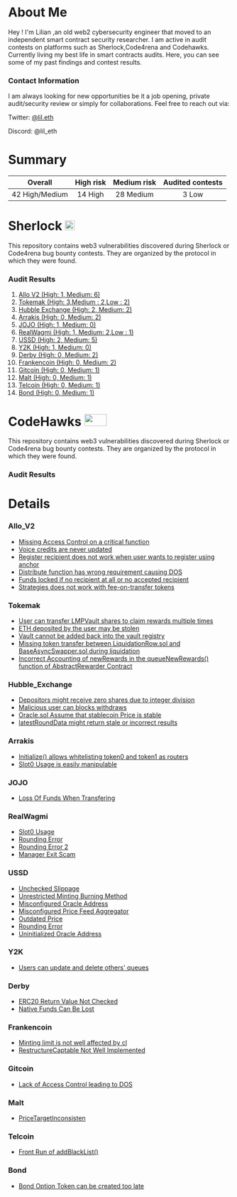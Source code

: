 # About Me

Hey ! I'm Lilian ,an old web2 cybersecurity engineer that moved to an independent smart contract security researcher.
I am active in audit contests on platforms such as Sherlock,Code4rena and Codehawks. Currently living my best life in smart contracts audits.
Here, you can see some of my past findings and contest results.

### Contact Information
I am always looking for new opportunities be it a job opening, private audit/security review or simply for collaborations. Feel free to reach out via:

Twitter: [@lil.eth](<https://twitter.com/nasri13611>)

Discord: @lil_eth

# Summary

| Overall | High risk |  Medium risk | Audited contests |
|:--:|:--:|:--:|:--:|
| 42 High/Medium | 14 High | 28 Medium | 3 Low |  

# Sherlock  <img src="https://audits.sherlock.xyz/_next/static/media/sherlock_logo.dc2b3290.svg" width=22 height=22>

This repository contains web3 vulnerabilities discovered during Sherlock or Code4rena bug bounty contests. They are organized by the protocol in which they were found.

### Audit Results

1. [Allo V2 (High: 1, Medium: 6)](#Allo_V2)
2. [Tokemak (High: 3,Medium : 2,Low : 2)](#Tokemak)
3. [Hubble Exchange (High: 2, Medium: 2)](#Hubble_Exchange)
4. [Arrakis (High: 0, Medium: 2)](#Arrakis)
5. [JOJO (High: 1, Medium: 0)](#JOJO)
6. [RealWagmi (High: 1, Medium: 2,Low : 1)](#RealWagmi)
7. [USSD (High: 2, Medium: 5)](#USSD)
8. [Y2K (High: 1, Medium: 0)](#Y2K)
9. [Derby (High: 0, Medium: 2)](#Derby)
10. [Frankencoin (High: 0, Medium: 2)](#Frankencoin)
11. [Gitcoin (High: 0, Medium: 1)](#Gitcoin)
12. [Malt (High: 0, Medium: 1)](#Malt)
13. [Telcoin (High: 0, Medium: 1)](#Telcoin)
14. [Bond (High: 0, Medium: 1)](#Bond)


# CodeHawks <img src="https://res.cloudinary.com/droqoz7lg/image/upload/v1689080263/snhkgvtsidryjdtx0pce.png" width=50 height=27>

This repository contains web3 vulnerabilities discovered during Sherlock or Code4rena bug bounty contests. They are organized by the protocol in which they were found.

### Audit Results


# Details 

### Allo_V2
- [Missing Access Control on a critical function](<https://github.com/nasri136/Findings_Details/blob/main/H_Gitcoin2_MissingAccessControlModifier.md>)
- [Voice credits are never updated](<https://github.com/nasri136/Findings_Details/blob/main/M_Gitcoin2_voiceCreditsNeverUpdated.md>)
- [Register recipient does not work when user wants to register using anchor](<https://github.com/nasri136/Findings_Details/blob/main/M_Gitcoin2_UseRegistryAnchorSetToTrueCausingNobodyCanRegisterThePool.md>)
- [Distribute function has wrong requirement causing DOS](<https://github.com/nasri136/Findings_Details/blob/main/M_Gitcoin2_RFPSimpleStrategyWrongRequirementCausingDOS.md>)
- [Funds locked if no recipient at all or no accepted recipient](<https://github.com/nasri136/Findings_Details/blob/main/M_Gitcoin2_Funds_LockedInSomeCases.md>)
- [Strategies does not work with fee-on-transfer tokens](<https://github.com/nasri136/Findings_Details/blob/main/M_Gitcoin2_FeeOnTransferProblem.md>)

### Tokemak
- [User can transfer LMPVault shares to claim rewards multiple times](<https://github.com/nasri136/Findings_Details/blob/main/H_Tokemak_SharesTransfersToGetRewardsMultipleTimes.md#user-can-transfer-lmpvault-shares-to-claim-rewards-multiple-times>)
- [ETH deposited by the user may be stolen](<https://github.com/nasri136/Findings_Details/blob/main/H_Tokemak_ETH-deposited-by-the-user-may-be-stolen.md>)
- [Vault cannot be added back into the vault registry](<https://github.com/nasri136/Findings_Details/blob/main/M_Tokemak_Vault-cannot-be-added-back-into-the-vault-registry.md>)
- [Missing token transfer between LiquidationRow.sol and BaseAsyncSwapper.sol during liquidation](<https://github.com/nasri136/Findings_Details/blob/main/M_Tokemak_Missing_token_transfer.md>)
- [Incorrect Accounting of newRewards in the queueNewRewards() function of AbstractRewarder Contract](<https://github.com/nasri136/Findings_Details/blob/main/M_Tokemak_IncorrectAccounting.md#incorrect-accounting-of-newrewards-in-the-queuenewrewards-function-of-abstractrewarder-contract>)
  
### Hubble_Exchange
- [Depositors might receive zero shares due to integer division](<https://github.com/nasri136/Findings_Details/blob/main/H_HubbleExchange_ZeroShareReceptionMightHappen.md>)
- [Malicious user can blocks withdraws](<https://github.com/nasri136/Findings_Details/blob/main/H_HubbleExchange_WithdrawalBreakPoint.md>)
- [Oracle.sol Assume that stablecoin Price is stable](<https://github.com/nasri136/Findings_Details/blob/main/M_HubbleExchange_StablePriceAssumption.md>)
- [latestRoundData might return stale or incorrect results](<https://github.com/nasri136/Findings_Details/blob/main/M_HubbleExchange_StalePrice.md>) 

### Arrakis
- [Initialize() allows whitelisting token0 and token1 as routers](<https://github.com/nasri136/Findings_Details/blob/main/M_Arrakis_Token0_1_WhitelistIsIneffective.md>)
- [Slot0 Usage is easily manipulable](<https://github.com/nasri136/Findings_Details/blob/main/M_Arrakis_Slot0.md>)

### JOJO

- [Loss Of Funds When Transfering](<https://github.com/nasri136/Findings_Details/blob/main/H_JOJO_LossOfFundsWhenTransfering.md>)

### RealWagmi

- [Slot0 Usage](<https://github.com/nasri136/Findings_Details/blob/main/H_RealWagmi_Slot0Usage.md>)
- [Rounding Error](<https://github.com/nasri136/Findings_Details/blob/main/M_RealWagmi_RoundingError.md>)
- [Rounding Error 2](<https://github.com/nasri136/Findings_Details/blob/main/M_RealWagmi_RoundingError2.md>)
- [Manager Exit Scam](<https://github.com/nasri136/Findings_Details/blob/main/L_RealWagmi_ManagerExit.md>)

### USSD

- [Unchecked Slippage](<https://github.com/nasri136/Findings_Details/blob/main/H_USSD_UncheckedSlippage.md>)
- [Unrestricted Minting Burning Method](<https://github.com/nasri136/Findings_Details/blob/main/H_USSD_UnrestrictedMintingBurningMethod.md>)
- [Misconfigured Oracle Address](<https://github.com/nasri136/Findings_Details/blob/main/M_USSD_Misconfigured%20Oracle%20Address.md>)
- [Misconfigured Price Feed Aggregator](<https://github.com/nasri136/Findings_Details/blob/main/M_USSD_Misconfigured%20Price%20Feed%20Aggregator.md>)
- [Outdated Price](<https://github.com/nasri136/Findings_Details/blob/main/M_USSD_OutdatedPrice.md>)
- [Rounding Error](<https://github.com/nasri136/Findings_Details/blob/main/M_USSD_RoundingError.md>)
- [Uninitialized Oracle Address](<https://github.com/nasri136/Findings_Details/blob/main/M_USSD_Uninitialized%20Oracle%20Address.md>)

### Y2K

- [Users can update and delete others' queues](<https://github.com/nasri136/Findings_Details/blob/main/H_Y2K_Users%20can%20update%20and%20delete%20others%20queues.md>)

### Derby

- [ERC20 Return Value Not Checked](<https://github.com/nasri136/Findings_Details/blob/main/M_Derby_ERC20%20Return%20Value%20Not%20Checked.md>)
- [Native Funds Can Be Lost](<https://github.com/nasri136/Findings_Details/blob/main/M_Derby_Native%20Funds%20Can%20Be%20Lost.md>)

### Frankencoin

- [Minting limit is not well affected by cl](<https://github.com/nasri136/Findings_Details/blob/main/M_Frankencoin_Minting%20limit%20is%20not%20well%20affected%20by%20cl.md>)
- [RestructureCaptable Not Well Implemented](<https://github.com/nasri136/Findings_Details/blob/main/M_Frankencoin_RestructureCaptable%20Not%20Well%20Implemented>)

### Gitcoin

- [Lack of Access Control leading to DOS](<https://github.com/nasri136/Findings_Details/blob/main/M_Gitcoin_Lack%20of%20Access%20Control%20leading%20to%20DOS.md>)

### Malt

- [PriceTargetInconsisten](<https://github.com/nasri136/Findings_Details/blob/main/M_Malt_PriceTargetInconsisten.md>)

### Telcoin

- [Front Run of addBlackList()](<https://github.com/nasri136/Findings_Details/blob/main/M_Telcoin_Front%20Run%20of%20addBlackList().md>)

### Bond

- [Bond Option Token can be created too late](<https://github.com/nasri136/Findings_Details/blob/main/M_Bond_BondsCreatedTooLate.md>)
